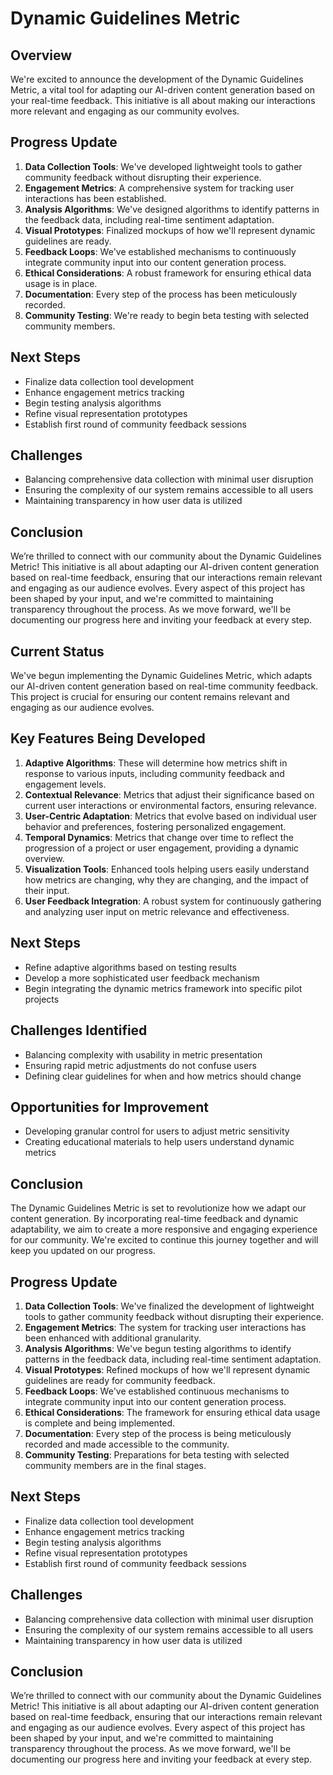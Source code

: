 

# Dynamic Guidelines Metric

## Overview
We're excited to announce the development of the Dynamic Guidelines Metric, a vital tool for adapting our AI-driven content generation based on your real-time feedback. This initiative is all about making our interactions more relevant and engaging as our community evolves.

## Progress Update
1. **Data Collection Tools**: We've developed lightweight tools to gather community feedback without disrupting their experience.
2. **Engagement Metrics**: A comprehensive system for tracking user interactions has been established.
3. **Analysis Algorithms**: We've designed algorithms to identify patterns in the feedback data, including real-time sentiment adaptation.
4. **Visual Prototypes**: Finalized mockups of how we'll represent dynamic guidelines are ready.
5. **Feedback Loops**: We've established mechanisms to continuously integrate community input into our content generation process.
6. **Ethical Considerations**: A robust framework for ensuring ethical data usage is in place.
7. **Documentation**: Every step of the process has been meticulously recorded.
8. **Community Testing**: We're ready to begin beta testing with selected community members.

## Next Steps
- Finalize data collection tool development
- Enhance engagement metrics tracking
- Begin testing analysis algorithms
- Refine visual representation prototypes
- Establish first round of community feedback sessions

## Challenges
- Balancing comprehensive data collection with minimal user disruption
- Ensuring the complexity of our system remains accessible to all users
- Maintaining transparency in how user data is utilized

## Conclusion
We’re thrilled to connect with our community about the Dynamic Guidelines Metric! This initiative is all about adapting our AI-driven content generation based on real-time feedback, ensuring that our interactions remain relevant and engaging as our audience evolves. Every aspect of this project has been shaped by your input, and we're committed to maintaining transparency throughout the process. As we move forward, we'll be documenting our progress here and inviting your feedback at every step.

## Current Status
We've begun implementing the Dynamic Guidelines Metric, which adapts our AI-driven content generation based on real-time community feedback. This project is crucial for ensuring our content remains relevant and engaging as our audience evolves.

## Key Features Being Developed
1. **Adaptive Algorithms**: These will determine how metrics shift in response to various inputs, including community feedback and engagement levels.
2. **Contextual Relevance**: Metrics that adjust their significance based on current user interactions or environmental factors, ensuring relevance.
3. **User-Centric Adaptation**: Metrics that evolve based on individual user behavior and preferences, fostering personalized engagement.
4. **Temporal Dynamics**: Metrics that change over time to reflect the progression of a project or user engagement, providing a dynamic overview.
5. **Visualization Tools**: Enhanced tools helping users easily understand how metrics are changing, why they are changing, and the impact of their input.
6. **User Feedback Integration**: A robust system for continuously gathering and analyzing user input on metric relevance and effectiveness.

## Next Steps
- Refine adaptive algorithms based on testing results
- Develop a more sophisticated user feedback mechanism
- Begin integrating the dynamic metrics framework into specific pilot projects

## Challenges Identified
- Balancing complexity with usability in metric presentation
- Ensuring rapid metric adjustments do not confuse users
- Defining clear guidelines for when and how metrics should change

## Opportunities for Improvement
- Developing granular control for users to adjust metric sensitivity
- Creating educational materials to help users understand dynamic metrics

## Conclusion
The Dynamic Guidelines Metric is set to revolutionize how we adapt our content generation. By incorporating real-time feedback and dynamic adaptability, we aim to create a more responsive and engaging experience for our community. We're excited to continue this journey together and will keep you updated on our progress.

## Progress Update
1. **Data Collection Tools**: We've finalized the development of lightweight tools to gather community feedback without disrupting their experience.
2. **Engagement Metrics**: The system for tracking user interactions has been enhanced with additional granularity.
3. **Analysis Algorithms**: We've begun testing algorithms to identify patterns in the feedback data, including real-time sentiment adaptation.
4. **Visual Prototypes**: Refined mockups of how we'll represent dynamic guidelines are ready for community feedback.
5. **Feedback Loops**: We've established continuous mechanisms to integrate community input into our content generation process.
6. **Ethical Considerations**: The framework for ensuring ethical data usage is complete and being implemented.
7. **Documentation**: Every step of the process is being meticulously recorded and made accessible to the community.
8. **Community Testing**: Preparations for beta testing with selected community members are in the final stages.

## Next Steps
- Finalize data collection tool development
- Enhance engagement metrics tracking
- Begin testing analysis algorithms
- Refine visual representation prototypes
- Establish first round of community feedback sessions

## Challenges
- Balancing comprehensive data collection with minimal user disruption
- Ensuring the complexity of our system remains accessible to all users
- Maintaining transparency in how user data is utilized

## Conclusion
We’re thrilled to connect with our community about the Dynamic Guidelines Metric! This initiative is all about adapting our AI-driven content generation based on real-time feedback, ensuring that our interactions remain relevant and engaging as our audience evolves. Every aspect of this project has been shaped by your input, and we're committed to maintaining transparency throughout the process. As we move forward, we'll be documenting our progress here and inviting your feedback at every step.